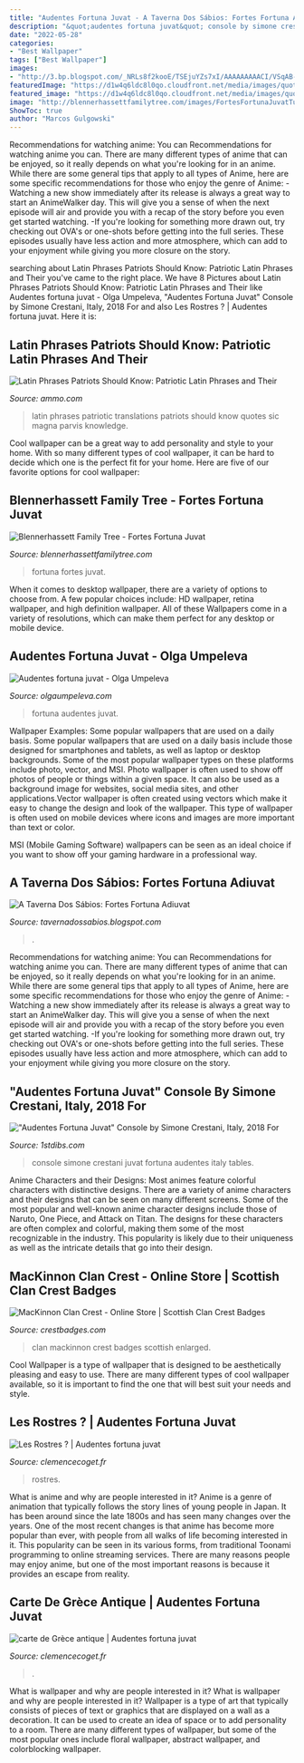 ```yaml
---
title: "Audentes Fortuna Juvat - A Taverna Dos Sábios: Fortes Fortuna Adiuvat"
description: "&quot;audentes fortuna juvat&quot; console by simone crestani, italy, 2018 for"
date: "2022-05-28"
categories:
- "Best Wallpaper"
tags: ["Best Wallpaper"]
images:
- "http://3.bp.blogspot.com/_NRLs8f2kooE/TSEjuYZs7xI/AAAAAAAAACI/VSqAB-ca4AM/s1600/Commission__Spartan_Tattoo_by_Obsolution.jpg"
featuredImage: "https://d1w4q6ldc8l0qo.cloudfront.net/media/images/quotes/latin-phrases-patriots-should-know-patriotic-translations-16.jpg"
featured_image: "https://d1w4q6ldc8l0qo.cloudfront.net/media/images/quotes/latin-phrases-patriots-should-know-patriotic-translations-16.jpg"
image: "http://blennerhassettfamilytree.com/images/FortesFortunaJuvatTuringBartarmsfromBurkesPeerage1938.jpg"
ShowToc: true
author: "Marcos Gulgowski"
---
```



Recommendations for watching anime: You can
Recommendations for watching anime you can. There are many different types of anime that can be enjoyed, so it really depends on what you're looking for in an anime. While there are some general tips that apply to all types of Anime, here are some specific recommendations for those who enjoy the genre of Anime: 
-Watching a new show immediately after its release is always a great way to start an AnimeWalker day. This will give you a sense of when the next episode will air and provide you with a recap of the story before you even get started watching. 
-If you're looking for something more drawn out, try checking out OVA's or one-shots before getting into the full series. These episodes usually have less action and more atmosphere, which can add to your enjoyment while giving you more closure on the story.

	

		
searching about Latin Phrases Patriots Should Know: Patriotic Latin Phrases and Their you've came to the right place. We have 8 Pictures about Latin Phrases Patriots Should Know: Patriotic Latin Phrases and Their like Audentes fortuna juvat - Olga Umpeleva, &quot;Audentes Fortuna Juvat&quot; Console by Simone Crestani, Italy, 2018 For and also Les Rostres ? | Audentes fortuna juvat. Here it is:
		
    
## Latin Phrases Patriots Should Know: Patriotic Latin Phrases And Their

<img loading=lazy src="https://d1w4q6ldc8l0qo.cloudfront.net/media/images/quotes/latin-phrases-patriots-should-know-patriotic-translations-16.jpg" onerror="this.onerror=null;this.src='https://tse4.mm.bing.net/th?id=OIP.Ll_0tS11i5wFOOP9KUrGKgHaEK&amp;pid=15.1';" alt="Latin Phrases Patriots Should Know: Patriotic Latin Phrases and Their">

_Source: ammo.com_

>latin phrases patriotic translations patriots should know quotes sic magna parvis knowledge. 

	

Cool wallpaper can be a great way to add personality and style to your home. With so many different types of cool wallpaper, it can be hard to decide which one is the perfect fit for your home. Here are five of our favorite options for cool wallpaper: 

    
## Blennerhassett Family Tree - Fortes Fortuna Juvat

<img loading=lazy src="http://blennerhassettfamilytree.com/images/FortesFortunaJuvatTuringBartarmsfromBurkesPeerage1938.jpg" onerror="this.onerror=null;this.src='https://tse2.mm.bing.net/th?id=OIP.E6sDFIXINT-9I48zsytmxgHaIr&amp;pid=15.1';" alt="Blennerhassett Family Tree - Fortes Fortuna Juvat">

_Source: blennerhassettfamilytree.com_

>fortuna fortes juvat. 

	

When it comes to desktop wallpaper, there are a variety of options to choose from. A few popular choices include: HD wallpaper, retina wallpaper, and high definition wallpaper. All of these Wallpapers come in a variety of resolutions, which can make them perfect for any desktop or mobile device. 

    
## Audentes Fortuna Juvat - Olga Umpeleva

<img loading=lazy src="https://payload.cargocollective.com/1/18/596805/13613398/Fortuna_3_800.jpg" onerror="this.onerror=null;this.src='https://tse2.mm.bing.net/th?id=OIP.QlWznjucknJzdY8-ry5WCwHaHa&amp;pid=15.1';" alt="Audentes fortuna juvat - Olga Umpeleva">

_Source: olgaumpeleva.com_

>fortuna audentes juvat. 

	

Wallpaper Examples: Some popular wallpapers that are used on a daily basis.
Some popular wallpapers that are used on a daily basis include those designed for smartphones and tablets, as well as laptop or desktop backgrounds. Some of the most popular wallpaper types on these platforms include photo, vector, and MSI. 
Photo wallpaper is often used to show off photos of people or things within a given space. It can also be used as a background image for websites, social media sites, and other applications.Vector wallpaper is often created using vectors which make it easy to change the design and look of the wallpaper. This type of wallpaper is often used on mobile devices where icons and images are more important than text or color. 

MSI (Mobile Gaming Software) wallpapers can be seen as an ideal choice if you want to show off your gaming hardware in a professional way.

    
## A Taverna Dos Sábios: Fortes Fortuna Adiuvat

<img loading=lazy src="http://3.bp.blogspot.com/_NRLs8f2kooE/TSEjuYZs7xI/AAAAAAAAACI/VSqAB-ca4AM/s1600/Commission__Spartan_Tattoo_by_Obsolution.jpg" onerror="this.onerror=null;this.src='https://tse1.mm.bing.net/th?id=OIP.ZeQCQygacVjm-nMwl76bhwHaJw&amp;pid=15.1';" alt="A Taverna Dos Sábios: Fortes Fortuna Adiuvat">

_Source: tavernadossabios.blogspot.com_

>. 

	

Recommendations for watching anime: You can
Recommendations for watching anime you can. There are many different types of anime that can be enjoyed, so it really depends on what you're looking for in an anime. While there are some general tips that apply to all types of Anime, here are some specific recommendations for those who enjoy the genre of Anime: 
-Watching a new show immediately after its release is always a great way to start an AnimeWalker day. This will give you a sense of when the next episode will air and provide you with a recap of the story before you even get started watching. 
-If you're looking for something more drawn out, try checking out OVA's or one-shots before getting into the full series. These episodes usually have less action and more atmosphere, which can add to your enjoyment while giving you more closure on the story.

    
## &quot;Audentes Fortuna Juvat&quot; Console By Simone Crestani, Italy, 2018 For

<img loading=lazy src="https://a.1stdibscdn.com/audentes-fortuna-juvat-console-by-simone-crestani-italy-2018-for-sale-picture-2/f_9959/1537990965230/N11393L_master.jpg?width=768" onerror="this.onerror=null;this.src='https://tse3.mm.bing.net/th?id=OIP.TUx6Wky5aYiAu9eSo8tLhQHaLH&amp;pid=15.1';" alt="&quot;Audentes Fortuna Juvat&quot; Console by Simone Crestani, Italy, 2018 For">

_Source: 1stdibs.com_

>console simone crestani juvat fortuna audentes italy tables. 

	

Anime Characters and their Designs: Most animes feature colorful characters with distinctive designs.
There are a variety of anime characters and their designs that can be seen on many different screens. Some of the most popular and well-known anime character designs include those of Naruto, One Piece, and Attack on Titan. The designs for these characters are often complex and colorful, making them some of the most recognizable in the industry. This popularity is likely due to their uniqueness as well as the intricate details that go into their design.

    
## MacKinnon Clan Crest - Online Store | Scottish Clan Crest Badges

<img loading=lazy src="http://www.crestbadges.com/images/clans/mackinnon.jpg" onerror="this.onerror=null;this.src='https://tse4.mm.bing.net/th?id=OIP.TgZPrfsX9yubFJTO3liEvAHaJq&amp;pid=15.1';" alt="MacKinnon Clan Crest - Online Store | Scottish Clan Crest Badges">

_Source: crestbadges.com_

>clan mackinnon crest badges scottish enlarged. 

	

Cool Wallpaper is a type of wallpaper that is designed to be aesthetically pleasing and easy to use. There are many different types of cool wallpaper available, so it is important to find the one that will best suit your needs and style.

    
## Les Rostres ? | Audentes Fortuna Juvat

<img loading=lazy src="http://clemencecoget.fr/latin/wp-content/uploads/sites/2/2016/09/rostres-604x270.jpg" onerror="this.onerror=null;this.src='https://tse2.mm.bing.net/th?id=OIP.wT6Dc3_srBu4AOgtsOVsTwHaDT&amp;pid=15.1';" alt="Les Rostres ? | Audentes fortuna juvat">

_Source: clemencecoget.fr_

>rostres. 

	

What is anime and why are people interested in it?
Anime is a genre of animation that typically follows the story lines of young people in Japan. It has been around since the late 1800s and has seen many changes over the years. One of the most recent changes is that anime has become more popular than ever, with people from all walks of life becoming interested in it. This popularity can be seen in its various forms, from traditional Toonami programming to online streaming services. There are many reasons people may enjoy anime, but one of the most important reasons is because it provides an escape from reality.

    
## Carte De Grèce Antique | Audentes Fortuna Juvat

<img loading=lazy src="https://clemencecoget.fr/latin/wp-content/uploads/sites/2/2014/10/cartesq1.jpg" onerror="this.onerror=null;this.src='https://tse2.mm.bing.net/th?id=OIP.DXFxTobI0fhumVNtnV4NawHaGo&amp;pid=15.1';" alt="carte de Grèce antique | Audentes fortuna juvat">

_Source: clemencecoget.fr_

>. 

	

What is wallpaper and why are people interested in it?
What is wallpaper and why are people interested in it?
Wallpaper is a type of art that typically consists of pieces of text or graphics that are displayed on a wall as a decoration. It can be used to create an idea of space or to add personality to a room. There are many different types of wallpaper, but some of the most popular ones include floral wallpaper, abstract wallpaper, and colorblocking wallpaper.

